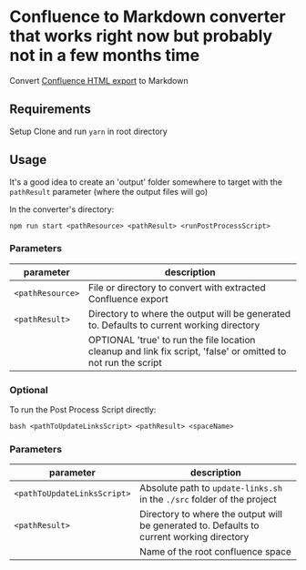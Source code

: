 # Confluence to Markdown converter that works right now but probably not in a few months time

Convert [Confluence HTML export](#conflhowto) to Markdown


## Requirements

Setup
Clone and run `yarn` in root directory

## Usage

It's a good idea to create an 'output' folder somewhere to target with the `pathResult` parameter (where the output files will go)

In the converter's directory:

```
npm run start <pathResource> <pathResult> <runPostProcessScript>
```

### Parameters

parameter | description
--- | ---
`<pathResource>` | File or directory to convert with extracted Confluence export
`<pathResult>` | Directory to where the output will be generated to. Defaults to current working directory
<runPostProcessScript> | OPTIONAL 'true' to run the file location cleanup and link fix script, 'false' or omitted to not run the script 

### Optional

To run the Post Process Script directly:

`bash <pathToUpdateLinksScript> <pathResult> <spaceName>`

### Parameters

| parameter                   | description                                                  |
| --------------------------- | ------------------------------------------------------------ |
| `<pathToUpdateLinksScript>` | Absolute path to `update-links.sh` in the `./src` folder of the project |
| `<pathResult>`              | Directory to where the output will be generated to. Defaults to current working directory |
| <spaceName>                 | Name of the root confluence space                            |

### 
